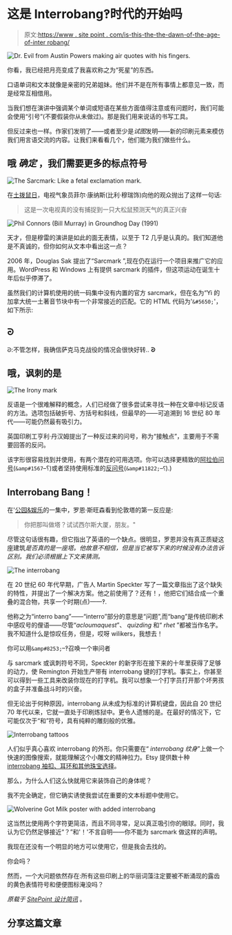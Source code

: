 # 这是 Interrobang‽时代的开始吗

> 原文:[https://www . site point . com/is-this-the-the-dawn-of-the-age-of-inter robang/](https://www.sitepoint.com/is-this-the-dawning-of-the-age-of-interrobang/)

![Dr. Evil from Austin Powers making air quotes with his fingers.](../Images/b10da6205acdab8f55307e49c03406c3.png)

你看，我已经把月亮变成了我喜欢称之为“死星”的东西。

口语单词和文本就像是亲密的兄弟姐妹。他们并不是在所有事情上都意见一致，而是经常互相借用。

当我们想在演讲中强调某个单词或短语在某些方面值得注意或有问题时，我们可能会使用“引号”(不要假装你从未做过)。那是我们用来说话的书写工具。

但反过来也一样。作家们发明了——或者至少是*试图*发明——新的印刷元素来模仿我们用言语交流的内容。让我们来看看几个，他们能为我们做些什么。

## 哦 ***确定*** ，我们需要更多的标点符号

![The Sarcmark: Like a fetal exclamation mark.](../Images/e88659c3c71d1181612ac83d15a61a99.png)

在[土拨鼠日](https://en.wikipedia.org/wiki/Groundhog_Day)，电视气象员菲尔·康纳斯(比利·穆瑞饰)向他的观众抛出了这样一句话:

> 这是一次电视真的没有捕捉到一只大松鼠预测天气的真正兴奋

![Phil Connors (Bill Murray) in Groundhog Day (1991)](../Images/68933c383775826d826310d33fe58913.png)

天才，但是穆雷的演讲是如此的面无表情，以至于 T2 几乎是认真的。我们知道他是不真诚的，但你如何从文本中看出这一点？

2006 年，Douglas Sak 提出了“Sarcmark ”,现在仍在运行一个项目来推广它的应用。WordPress 和 Windows 上有提供 sarcmark 的插件，但这项运动在诞生十年后似乎停滞了。

虽然我们的计算机使用的统一码集中没有内置的官方 sarcmark，但在名为“Yi 的加拿大统一土著音节块中有一个非常接近的匹配。它的 HTML 代码为'`&#5650;`'，如下所示:

## ᘒ

ᘒ:不管怎样，我确信萨克马克战役的情况会很快好转.. **ᘒ**

## 哦，讽刺的是

![The Irony mark](../Images/af46358903686d272708aa9acd5782b1.png)

反语是一个很难解释的概念，人们已经做了很多尝试来寻找一种在文章中标记反语的方法。选项包括破折号、方括号和斜线，但最早的——可追溯到 16 世纪 80 年代——可能仍然最有吸引力。

英国印刷工亨利·丹汉姆提出了一种反过来的问号，称为“接触点”，主要用于不需要回答的反问。

该字形很容易找到并使用，有两个潜在的可用选项。你可以选择更精致的[阿拉伯问号](http://unicode-table.com/en/061F/)(`&amp#1567`–؟)或者坚持使用标准的[反问号](http://unicode-table.com/en/2E2E/)(`&amp#11822;`–⸮).)

## Interrobang Bang！

在'[公园&娱乐](https://en.wikipedia.org/wiki/Parks_and_Recreation)的一集中，罗恩·斯旺森看到伦敦塔的第一反应是:

> 你把那叫做塔？试试西尔斯大厦，朋友。"

尽管这句话很有趣，但它指出了英语的一个缺点。很明显，罗恩并没有真正质疑这座建筑*是否真的是一座塔。他故意不相信，但是当它被写下来的时候没有办法告诉区别。我们必须根据上下文来猜测。*

![The interrobang](../Images/ff0b49e4bccf1d923e50c70e78d41243.png)

在 20 世纪 60 年代早期，广告人 Martin Speckter 写了一篇文章指出了这个缺失的特性，并提出了一个解决方案。他之前使用了？还有！，他把它们结合成一个重叠的混合物，共享一个时期(点)——‽.

他称之为“interro bang”——“interro”部分的意思是“问题”,而“bang”是传统印刷术中感叹号的俚语——尽管“*acloumaquest*”、 *quizding* 和“ *rhet* ”都被当作名字。我不知道什么是惊叹任务，但是，哎呀 wilikers，我想去！

你可以用`&amp#8253;`–‽召唤一个审问者

与 sarcmark 或讽刺符号不同，Speckter 的新字形在接下来的十年里获得了足够的动力，使 Remington 开始生产带有 interrobang 键的打字机。事实上，你甚至可以得到一些工具来改装你现在的打字机。我可以想象一个打字员打开那个坏男孩的盒子并准备战斗时的兴奋。

但无论出于何种原因，interrobang 从未成为标准的计算机键盘，因此自 20 世纪 70 年代以来，它就一直处于印刷炼狱中。更令人遗憾的是。在最好的情况下，它可能仅次于“和”符号，具有纯粹的雕刻般的优雅。

![Interrobang tattoos](../Images/b5acb74d28a396d9b5da125e4a036130.png)

人们似乎真心喜欢 interrobang 的外形。你只需要在“ *interrobang 纹身*”上做一个快速的图像搜索，就能理解这个小雕文的精神拉力。Etsy 提供数十种 [interrobang 袖扣、耳环和其他珠宝选择](https://www.etsy.com/market/interrobang)。

那么，为什么人们这么快就用它来装饰自己的身体呢？

我不完全确定，但它确实诱使我尝试在重要的文本标题中使用它。

![Wolverine Got Milk poster with added interrobang](../Images/110db9ca241ddde9982478fc6a6e9fca.png)

这当然比使用两个字符更简洁，而且不同寻常，足以真正吸引你的眼球。同时，我认为它仍然足够接近“？”和'！'不言自明——你不能为 sarcmark 做这样的声明。

我现在还没有一个明显的地方可以使用它，但是我会去找的。

你会吗？

然而，一个大问题依然存在:所有这些印刷上的华丽词藻注定要被不断涌现的露齿的黄色表情符号和便便图标淹没吗？

*原载于 [SitePoint 设计简讯](https://www.sitepoint.com/newsletter/)* 。

## 分享这篇文章
